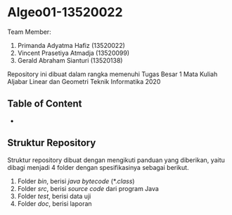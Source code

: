 # Algeo01-13520022

Team Member:

1. Primanda Adyatma Hafiz (13520022)
2. Vincent Prasetiya Atmadja (13520099)
3. Gerald Abraham Sianturi (13520138)

Repository ini dibuat dalam rangka memenuhi Tugas Besar 1 Mata Kuliah Aljabar Linear dan Geometri Teknik Informatika 2020

## Table of Content

-

## Struktur Repository

Struktur repository dibuat dengan mengikuti panduan yang diberikan, yaitu dibagi menjadi 4 folder dengan spesifikasinya sebagai berikut.

1. Folder *bin*, berisi *java bytecode* (*.*class*)
2. Folder *src*, berisi *source code* dari program Java
3. Folder *test*, berisi data uji
4. Folder *doc*, berisi laporan
